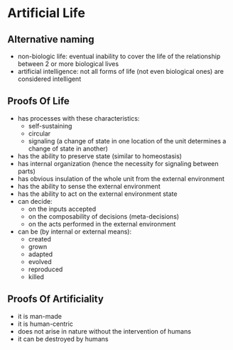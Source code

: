 # Artificial Life

## Alternative naming

- non-biologic life: eventual inability to cover the life of the relationship between 2 or more biological lives 
- artificial intelligence: not all forms of life (not even biological ones) are considered intelligent

## Proofs Of Life

- has processes with these characteristics:
    - self-sustaining
    - circular
    - signaling (a change of state in one location of the unit determines a change of state in another)
- has the ability to preserve state (similar to homeostasis)
- has internal organization (hence the necessity for signaling between parts)
- has obvious insulation of the whole unit from the external environment
- has the ability to sense the external environment
- has the ability to act on the external environment state
- can decide:
    - on the inputs accepted
    - on the composability of decisions (meta-decisions)
    - on the acts performed in the external environment
- can be (by internal or external means):
    - created 
    - grown 
    - adapted
    - evolved
    - reproduced
    - killed

## Proofs Of Artificiality

- it is man-made
- it is human-centric
- does not arise in nature without the intervention of humans
- it can be destroyed by humans


